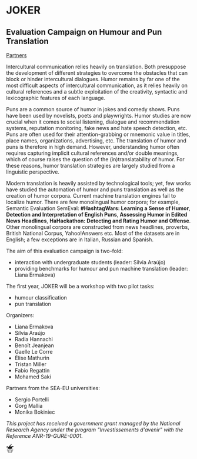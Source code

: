 # JOKER
## Evaluation Campaign on Humour and Pun Translation

[Partners](https://motsmachines.github.io/joker/EN/partners)


Intercultural communication relies heavily on translation. Both presuppose the development of different strategies to overcome the obstacles that can block or hinder intercultural dialogues. Humor remains by far one of the most difficult aspects of intercultural communication, as it relies heavily on cultural references and a subtle exploitation of the creativity, syntactic and lexicographic features of each language. 

Puns are a common source of humor in jokes and comedy shows. Puns have been used by novelists, poets and playwrights. Humor studies are now crucial when it comes to social listening, dialogue and recommendation systems, reputation monitoring, fake news and hate speech detection, etc. Puns are often used for their attention-grabbing or mnemonic value in titles, place names, organizations, advertising, etc. The translation of humor and puns is therefore in high demand. However, understanding humor often requires capturing implicit cultural references and/or double meanings, which of course raises the question of the (in)translatability of humor. For these reasons, humor translation strategies are largely studied from a linguistic perspective. 

Modern translation is heavily assisted by technological tools; yet, few works have studied the automation of humor and puns translation as well as the creation of humor corpora. Current machine translation engines fail to localize humor. There are few monolingual humor corpora; for example, Semantic Evaluation SemEval: **#HashtagWars: Learning a Sense of Humor**, **Detection and Interpretation of English Puns**, **Assessing Humor in Edited News Headlines**, **HaHackathon: Detecting and Rating Humor and Offense**. Other monolingual corpora are constructed from news headlines, proverbs, British National Corpus, Yahoo!Answers etc. Most of the datasets are in English; a few exceptions are in Italian, Russian and Spanish.

The aim of this evaluation campaign is two-fold:
* interaction with undergraduate students (leader: Sílvia Araújo) 
* providing benchmarks for humour and pun machine translation (leader: Liana Ermakova)

The first year, JOKER will be a workshop with two pilot tasks:
* humour classification 
* pun translation

Organizers:
* Liana Ermakova
* Sílvia Araújo 
* Radia Hannachi
* Benoît Jeanjean
* Gaelle Le Corre  
* Élise Mathurin
* Tristan Miller
* Fabio Regattin
* Mohamed Saki

Partners from the SEA-EU universities:
* Sergio Portelli 
* Ġorġ Mallia
* Monika Bokiniec

_This project has received a government grant managed by the National Research Agency under the program "Investissements d'avenir" with the Reference ANR-19-GURE-0001._

<img src="Joker.png" width="20">
